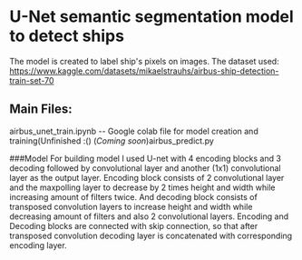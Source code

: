 # U-Net semantic segmentation model to detect ships
The model is created to label ship's pixels on images.
The dataset used: https://www.kaggle.com/datasets/mikaelstrauhs/airbus-ship-detection-train-set-70
## Main Files:
airbus_unet_train.ipynb -- Google colab file for model creation and training(Unfinished :()
(*Coming soon*)airbus_predict.py

###Model
For building model I used U-net with 4 encoding blocks and 3 decoding followed by convolutional layer and another (1x1) convolutional layer as the output layer. Encoding block consists of 2 convolutional layer and the maxpolling layer to decrease by 2 times height and width while increasing amount of filters twice. And decoding block consists of transposed convolution layers to increase height and width while decreasing amount of filters and also 2 convolutional layers. Encoding and Decoding blocks are connected with skip connection, so that after transposed convolution decoding layer is concatenated with corresponding encoding layer.
